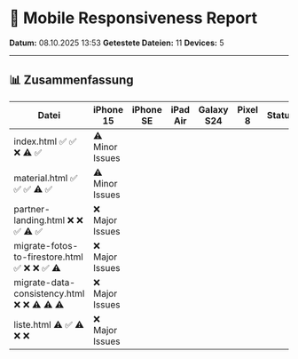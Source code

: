 # 📱 Mobile Responsiveness Report

**Datum:** 08.10.2025 13:53
**Getestete Dateien:** 11
**Devices:** 5

---

## 📊 Zusammenfassung

| Datei | iPhone 15 | iPhone SE | iPad Air | Galaxy S24 | Pixel 8 | Status |
|-------|-----------|-----------|----------|------------|---------|--------|
| index.html ✅ ✅ ❌ ⚠️ ✅ | ⚠️  Minor Issues |
| material.html ✅ ✅ ✅ ⚠️ ✅ | ⚠️  Minor Issues |
| partner-landing.html ❌ ❌ ✅ ⚠️ ✅ | ❌ Major Issues |
| migrate-fotos-to-firestore.html ✅ ❌ ❌ ✅ ⚠️ | ❌ Major Issues |
| migrate-data-consistency.html ❌ ❌ ⚠️ ⚠️ ⚠️ | ❌ Major Issues |
| liste.html ⚠️ ✅ ⚠️ ❌ ❌ | ❌ Major Issues |
